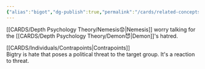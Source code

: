 ```yaml
---
{"alias":"bigot","dg-publish":true,"permalink":"/cards/related-concepts-and-theories/bigotry/","dgPassFrontmatter":true,"created":"2023-01-18T14:15:17.601+01:00","updated":"2023-04-23T11:02:31.191+02:00"}
---
```



[[CARDS/Depth Psychology Theory/Nemesis😟\|Nemesis]] worry talking for the [[CARDS/Depth Psychology Theory/Demon😈\|Demon]]'s hatred. 

[[CARDS/Individuals/Contrapoints\|Contrapoints]]  
Bigtry is hate that poses a political threat to the target group. It's a reaction to threat. 